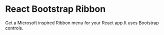 <h1>React Bootstrap Ribbon</h1>

Get a Microsoft inspired Ribbon menu for your React app.It uses Bootstrap controls.

